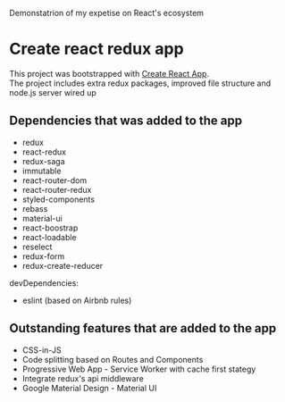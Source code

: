 Demonstatrion of my expetise on React's ecosystem

# Create react redux app
This project was bootstrapped with [Create React App](https://github.com/facebookincubator/create-react-app).<br>
The project includes extra redux packages, improved file structure and node.js server wired up

## Dependencies that was added to the app
- redux
- react-redux
- redux-saga
- immutable
- react-router-dom
- react-router-redux
- styled-components
- rebass
- material-ui
- react-boostrap
- react-loadable
- reselect
- redux-form
- redux-create-reducer

devDependencies:
- eslint (based on Airbnb rules)

## Outstanding features that are added to the app
- CSS-in-JS
- Code splitting based on Routes and Components
- Progressive Web App - Service Worker with cache first stategy
- Integrate redux's api middleware
- Google Material Design - Material UI

